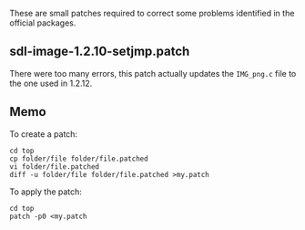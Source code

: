 These are small patches required to correct some problems identified in the official packages.

## sdl-image-1.2.10-setjmp.patch

There were too many errors, this patch actually updates the `IMG_png.c` file to the one used in 1.2.12.

## Memo

To create a patch:

	cd top
	cp folder/file folder/file.patched
	vi folder/file.patched
	diff -u folder/file folder/file.patched >my.patch

To apply the patch:

	cd top
	patch -p0 <my.patch

